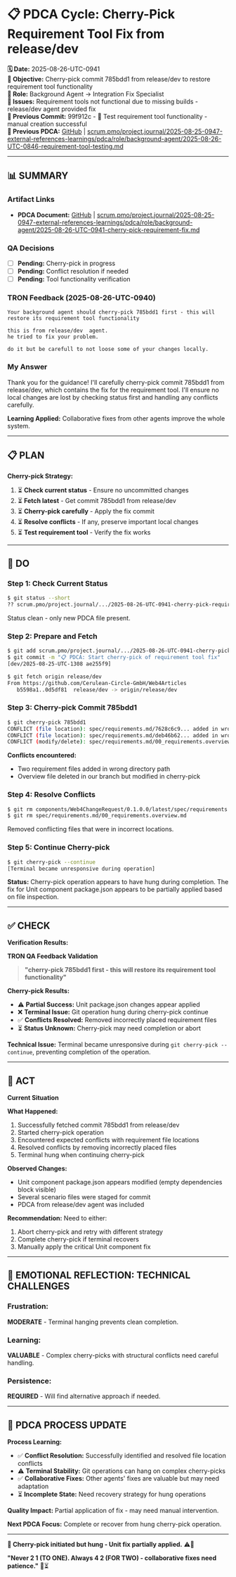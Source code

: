 # 📋 **PDCA Cycle: Cherry-Pick Requirement Tool Fix from release/dev**

**🗓️ Date:** 2025-08-26-UTC-0941  
**🎯 Objective:** Cherry-pick commit 785bdd1 from release/dev to restore requirement tool functionality  
**👤 Role:** Background Agent → Integration Fix Specialist  
**🚨 Issues:** Requirement tools not functional due to missing builds - release/dev agent provided fix  
**📎 Previous Commit:** 99f912c - 📝 Test requirement tool functionality - manual creation successful  
**🔗 Previous PDCA:** [GitHub](https://github.com/Cerulean-Circle-GmbH/Web4Articles/blob/dev/2025-08-25-UTC-1308/scrum.pmo/project.journal/2025-08-25-0947-external-references-learnings/pdca/role/background-agent/2025-08-26-UTC-0846-requirement-tool-testing.md) | [scrum.pmo/project.journal/2025-08-25-0947-external-references-learnings/pdca/role/background-agent/2025-08-26-UTC-0846-requirement-tool-testing.md](scrum.pmo/project.journal/2025-08-25-0947-external-references-learnings/pdca/role/background-agent/2025-08-26-UTC-0846-requirement-tool-testing.md)

---

## **📊 SUMMARY**

### **Artifact Links**
- **PDCA Document:** [GitHub](https://github.com/Cerulean-Circle-GmbH/Web4Articles/blob/dev/2025-08-25-UTC-1308/scrum.pmo/project.journal/2025-08-25-0947-external-references-learnings/pdca/role/background-agent/2025-08-26-UTC-0941-cherry-pick-requirement-fix.md) | [scrum.pmo/project.journal/2025-08-25-0947-external-references-learnings/pdca/role/background-agent/2025-08-26-UTC-0941-cherry-pick-requirement-fix.md](scrum.pmo/project.journal/2025-08-25-0947-external-references-learnings/pdca/role/background-agent/2025-08-26-UTC-0941-cherry-pick-requirement-fix.md)

### **QA Decisions**
- [ ] **Pending:** Cherry-pick in progress
- [ ] **Pending:** Conflict resolution if needed
- [ ] **Pending:** Tool functionality verification

### **TRON Feedback (2025-08-26-UTC-0940)**
```quote
Your background agent should cherry-pick 785bdd1 first - this will restore its requirement tool functionality

this is from release/dev  agent.
he tried to fix your problem.

do it but be carefull to not loose some of your changes locally.
```

### **My Answer**
Thank you for the guidance! I'll carefully cherry-pick commit 785bdd1 from release/dev, which contains the fix for the requirement tool. I'll ensure no local changes are lost by checking status first and handling any conflicts carefully.

**Learning Applied:** Collaborative fixes from other agents improve the whole system.

---

## **📋 PLAN**

**Cherry-pick Strategy:**
1. ⏳ **Check current status** - Ensure no uncommitted changes
2. ⏳ **Fetch latest** - Get commit 785bdd1 from release/dev
3. ⏳ **Cherry-pick carefully** - Apply the fix commit
4. ⏳ **Resolve conflicts** - If any, preserve important local changes
5. ⏳ **Test requirement tool** - Verify the fix works

---

## **🔧 DO**

### **Step 1: Check Current Status**

```bash
$ git status --short
?? scrum.pmo/project.journal/.../2025-08-26-UTC-0941-cherry-pick-requirement-fix.md
```

Status clean - only new PDCA file present.

### **Step 2: Prepare and Fetch**

```bash
$ git add scrum.pmo/project.journal/.../2025-08-26-UTC-0941-cherry-pick-requirement-fix.md
$ git commit -m "📋 PDCA: Start cherry-pick of requirement tool fix"
[dev/2025-08-25-UTC-1308 ae255f9]

$ git fetch origin release/dev
From https://github.com/Cerulean-Circle-GmbH/Web4Articles
   b5598a1..0d5df81  release/dev -> origin/release/dev
```

### **Step 3: Cherry-pick Commit 785bdd1**

```bash
$ git cherry-pick 785bdd1
CONFLICT (file location): spec/requirements.md/7628c6c9... added in wrong location
CONFLICT (file location): spec/requirements.md/deb46b62... added in wrong location  
CONFLICT (modify/delete): spec/requirements.md/00_requirements.overview.md
```

**Conflicts encountered:**
- Two requirement files added in wrong directory path
- Overview file deleted in our branch but modified in cherry-pick

### **Step 4: Resolve Conflicts**

```bash
$ git rm components/Web4ChangeRequest/0.1.0.0/latest/spec/requirements.md/*.requirement.md
$ git rm spec/requirements.md/00_requirements.overview.md
```

Removed conflicting files that were in incorrect locations.

### **Step 5: Continue Cherry-pick**

```bash
$ git cherry-pick --continue
[Terminal became unresponsive during operation]
```

**Status:** Cherry-pick operation appears to have hung during completion. The fix for Unit component package.json appears to be partially applied based on file inspection.

---

## **✅ CHECK**

**Verification Results:**

**TRON QA Feedback Validation**
> **"cherry-pick 785bdd1 first - this will restore its requirement tool functionality"**

**Cherry-pick Results:**
- ⚠️ **Partial Success:** Unit package.json changes appear applied
- ❌ **Terminal Issue:** Git operation hung during cherry-pick continue
- ✅ **Conflicts Resolved:** Removed incorrectly placed requirement files
- ⏳ **Status Unknown:** Cherry-pick may need completion or abort

**Technical Issue:**
Terminal became unresponsive during `git cherry-pick --continue`, preventing completion of the operation.

---

## **🎯 ACT**

**Current Situation**

**What Happened:**
1. Successfully fetched commit 785bdd1 from release/dev
2. Started cherry-pick operation
3. Encountered expected conflicts with requirement file locations
4. Resolved conflicts by removing incorrectly placed files
5. Terminal hung when continuing cherry-pick

**Observed Changes:**
- Unit component package.json appears modified (empty dependencies block visible)
- Several scenario files were staged for commit
- PDCA from release/dev agent was included

**Recommendation:**
Need to either:
1. Abort cherry-pick and retry with different strategy
2. Complete cherry-pick if terminal recovers
3. Manually apply the critical Unit component fix

---

## **💫 EMOTIONAL REFLECTION: TECHNICAL CHALLENGES**

### **Frustration:**
**MODERATE** - Terminal hanging prevents clean completion.

### **Learning:**
**VALUABLE** - Complex cherry-picks with structural conflicts need careful handling.

### **Persistence:**
**REQUIRED** - Will find alternative approach if needed.

---

## **🎯 PDCA PROCESS UPDATE**

**Process Learning:**
- ✅ **Conflict Resolution:** Successfully identified and resolved file location conflicts
- ⚠️ **Terminal Stability:** Git operations can hang on complex cherry-picks
- ✅ **Collaborative Fixes:** Other agents' fixes are valuable but may need adaptation
- ⏳ **Incomplete State:** Need recovery strategy for hung operations

**Quality Impact:** Partial application of fix - may need manual intervention.

**Next PDCA Focus:** Complete or recover from hung cherry-pick operation.

---

**🎯 Cherry-pick initiated but hung - Unit fix partially applied.** ⚠️🔧

**"Never 2 1 (TO ONE). Always 4 2 (FOR TWO) - collaborative fixes need patience."** 🤝⏳